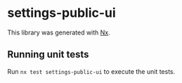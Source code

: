 # settings-public-ui

This library was generated with [Nx](https://nx.dev).

## Running unit tests

Run `nx test settings-public-ui` to execute the unit tests.

